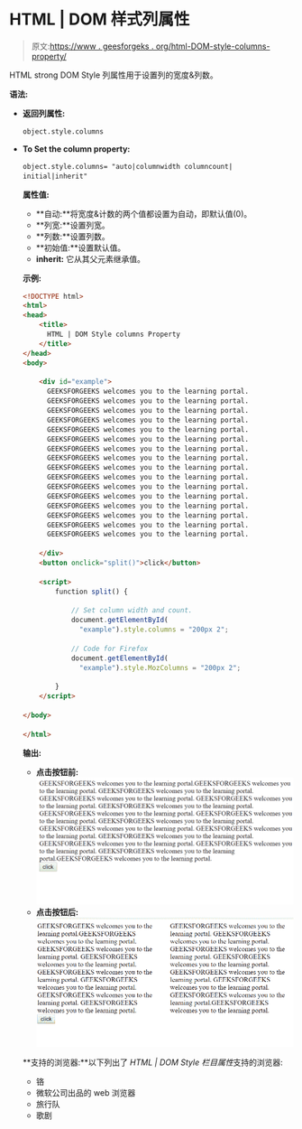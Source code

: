 # HTML | DOM 样式列属性

> 原文:[https://www . geesforgeks . org/html-DOM-style-columns-property/](https://www.geeksforgeeks.org/html-dom-style-columns-property/)

HTML strong DOM Style 列属性用于设置列的宽度&列数。

**语法:**

*   **返回列属性:**

    ```html
    object.style.columns
    ```

*   **To Set the column property:**

    ```html
    object.style.columns= "auto|columnwidth columncount|
    initial|inherit"
    ```

    **属性值:**

    *   **自动:**将宽度&计数的两个值都设置为自动，即默认值(0)。
    *   **列宽:**设置列宽。
    *   **列数:**设置列数。
    *   **初始值:**设置默认值。
    *   **inherit:** 它从其父元素继承值。

    **示例:**

    ```html
    <!DOCTYPE html>
    <html>
    <head>
        <title>
          HTML | DOM Style columns Property
        </title>
    </head>
    <body>

        <div id="example">
          GEEKSFORGEEKS welcomes you to the learning portal.
          GEEKSFORGEEKS welcomes you to the learning portal.
          GEEKSFORGEEKS welcomes you to the learning portal.
          GEEKSFORGEEKS welcomes you to the learning portal.
          GEEKSFORGEEKS welcomes you to the learning portal.
          GEEKSFORGEEKS welcomes you to the learning portal.
          GEEKSFORGEEKS welcomes you to the learning portal.
          GEEKSFORGEEKS welcomes you to the learning portal.
          GEEKSFORGEEKS welcomes you to the learning portal.
          GEEKSFORGEEKS welcomes you to the learning portal.
          GEEKSFORGEEKS welcomes you to the learning portal. 
          GEEKSFORGEEKS welcomes you to the learning portal.
          GEEKSFORGEEKS welcomes you to the learning portal.
          GEEKSFORGEEKS welcomes you to the learning portal.
          GEEKSFORGEEKS welcomes you to the learning portal.
          GEEKSFORGEEKS welcomes you to the learning portal.

        </div>
        <button onclick="split()">click</button>

        <script>
            function split() {

                // Set column width and count.
                document.getElementById(
                  "example").style.columns = "200px 2";

                // Code for Firefox 
                document.getElementById(
                  "example").style.MozColumns = "200px 2";

            }
        </script>

    </body>

    </html>
    ```

    **输出:**

    *   **点击按钮前:**
        ![](img/99a2c2fdca24ebcdf176df1622a06d4c.png)
    *   **点击按钮后:**
        ![](img/4f37fb66b13638d56b943d36f429a4e4.png)

    **支持的浏览器:**以下列出了 *HTML | DOM Style 栏目属性*支持的浏览器:

    *   铬
    *   微软公司出品的 web 浏览器
    *   旅行队
    *   歌剧